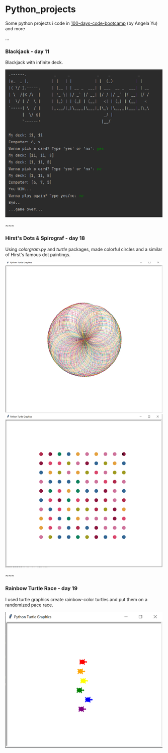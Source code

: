 # Python_projects

Some python projects i code in [100-days-code-bootcamp](https://www.udemy.com/course/100-days-of-code/) (by Angela Yu) and more

...
   
   

### **Blackjack** - day 11 

Blackjack with infinite deck.

<img src ="img/blackjack.png" width= "500">

\~~~

### **Hirst's Dots & Spirograf** - day 18

Using _colorgram.py_ and _turtle_ packages, made colorful circles and a similar of Hirst's famous dot paintings.


<img src ="img/spirograf.png" width= "500">
<img src ="img/hirst.png" width= "500">

\~~~

### **Rainbow Turtle Race** - day 19

I used turtle graphics create rainbow-color turtles and put them on a randomized pace race.


<img src ="img/turtle-race.png" width= "500">

